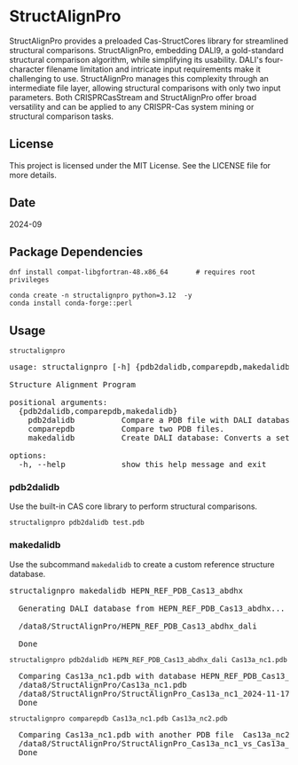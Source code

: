 # StructAlignPro

StructAlignPro provides a preloaded Cas-StructCores library for streamlined structural comparisons. StructAlignPro, embedding DALI9, a gold-standard structural comparison algorithm, while simplifying its usability. DALI's four-character filename limitation and intricate input requirements make it challenging to use. StructAlignPro manages this complexity through an intermediate file layer, allowing structural comparisons with only two input parameters. Both CRISPRCasStream and StructAlignPro offer broad versatility and can be applied to any CRISPR-Cas system mining or structural comparison tasks.
## License
This project is licensed under the MIT License. See the LICENSE file for more details.
## Date
2024-09
## Package Dependencies
```
dnf install compat-libgfortran-48.x86_64       # requires root privileges
```
```
conda create -n structalignpro python=3.12  -y
conda install conda-forge::perl 

```


## Usage
```
structalignpro 
```
<pre>
usage: structalignpro [-h] {pdb2dalidb,comparepdb,makedalidb} ...

Structure Alignment Program

positional arguments:
  {pdb2dalidb,comparepdb,makedalidb}
    pdb2dalidb          Compare a PDB file with DALI database.
    comparepdb          Compare two PDB files.
    makedalidb          Create DALI database: Converts a set of PDB files to DALI format numbers for subsequent structural searches.

options:
  -h, --help            show this help message and exit
</pre>

### pdb2dalidb
Use the built-in CAS core library to perform structural comparisons.
```
structalignpro pdb2dalidb test.pdb
```
### makedalidb
Use the subcommand `makedalidb` to create a custom reference structure database.

<pre>
structalignpro makedalidb HEPN_REF_PDB_Cas13_abdhx

  Generating DALI database from HEPN_REF_PDB_Cas13_abdhx...
  
  /data8/StructAlignPro/HEPN_REF_PDB_Cas13_abdhx_dali
  
  Done
</pre>


```
structalignpro pdb2dalidb HEPN_REF_PDB_Cas13_abdhx_dali Cas13a_nc1.pdb 
```

<pre>
  Comparing Cas13a_nc1.pdb with database HEPN_REF_PDB_Cas13_abdhx_dali...
  /data8/StructAlignPro/Cas13a_nc1.pdb
  /data8/StructAlignPro/StructAlignPro_Cas13a_nc1_2024-11-17_23:51:19_result.txt
  Done
</pre>






```
structalignpro comparepdb Cas13a_nc1.pdb Cas13a_nc2.pdb 
```
<pre>
  Comparing Cas13a_nc1.pdb with another PDB file  Cas13a_nc2.pdb...
  /data8/StructAlignPro/StructAlignPro_Cas13a_nc1_vs_Cas13a_nc2_2024-11-17_23:54:06_result.txt
  Done  
</pre>







